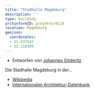 ```yaml
---
title: "Stadhalle Magdeburg"
description: ''
type: building
archinformID: projekte/6124
location: Magdeburg
geojson:
  coordinates:
  - 11.637547
  - 52.118304
---
```


* Entworfen von [Johannes Göderitz](/tags/Johannes-Göderitz)

Die Stadhalle Magdeburg in der...
* [Wikipedia](https://de.wikipedia.org/wiki/Stadthalle_Magdeburg)
* [Internationalen Architektur-Datenbank](https://deu.archinform.net/projekte/6124.htm)
